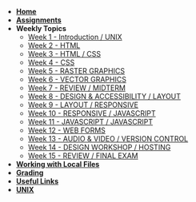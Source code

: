 <!-- docs/_sidebar.md -->

* [**Home**](/)
* [**Assignments**](assignments.md)
* **Weekly Topics**
    * [Week 1 - Introduction / UNIX]()
    * [Week 2 - HTML]()
    * [Week 3 - HTML / CSS]()
    * [Week 4 - CSS]()
    * [Week 5 - RASTER GRAPHICS]()
    * [Week 6 - VECTOR GRAPHICS]()
    * [Week 7 - REVIEW / MIDTERM]()
    * [Week 8 - DESIGN & ACCESSIBILITY / LAYOUT]()
    * [Week 9 - LAYOUT / RESPONSIVE]()
    * [Week 10 - RESPONSIVE / JAVASCRIPT]()
    * [Week 11 - JAVASCRIPT / JAVASCRIPT]()
    * [Week 12 - WEB FORMS]()
    * [Week 13 - AUDIO & VIDEO / VERSION CONTROL]()
    * [Week 14 - DESIGN WORKSHOP / HOSTING]()
    * [Week 15 - REVIEW / FINAL EXAM]()
* [**Working with Local Files**](local-files.md)
* [**Grading**](grading.md)
* [**Useful Links**](links.md)
* [**UNIX**](unix.md)
